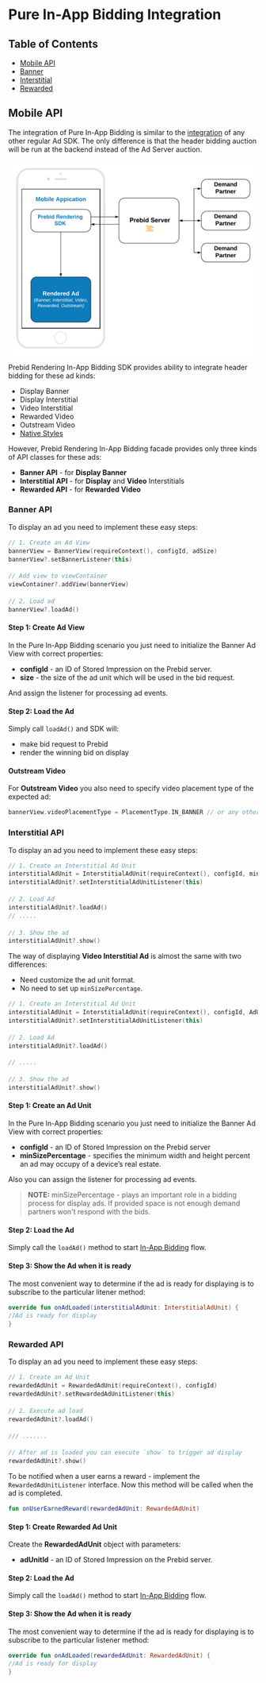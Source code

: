# Pure In-App Bidding Integration

## Table of Contents

- [Mobile API](#mobile-api)
- [Banner](#banner-api)
- [Interstitial](#interstitial-api)
- [Rewarded](#rewarded-api)

## Mobile API

The integration of Pure In-App Bidding is similar to the [integration](../android-sdk-integration.md) of any other regular Ad SDK. The only difference is that the header bidding auction will be run at the backend instead of the Ad Server auction.

<img src="../res/Pure-In-App-Bidding-Integration.png" alt="Pipeline Screenshot" align="center">


Prebid Rendering In-App Bidding SDK provides ability to integrate header bidding for these ad kinds:

- Display Banner
- Display Interstitial
- Video Interstitial 
- Rewarded Video
- Outstream Video
- [Native Styles](android-in-app-bidding-prebid-native-integration.md)

However, Prebid Rendering In-App Bidding facade provides only three kinds of API classes for these ads:

- **Banner API** - for **Display Banner** 
- **Interstitial API** - for **Display** and **Video** Interstitials
- **Rewarded API** - for **Rewarded Video**

### Banner API

To display an ad you need to implement these easy steps:


``` kotlin
// 1. Create an Ad View
bannerView = BannerView(requireContext(), configId, adSize)
bannerView?.setBannerListener(this)

// Add view to viewContainer
viewContainer?.addView(bannerView)

// 2. Load ad
bannerView?.loadAd()
```

#### Step 1: Create Ad View

In the Pure In-App Bidding scenario you just need to initialize the Banner Ad View with correct properties:

- **configId** - an ID of Stored Impression on the Prebid server.
- **size** - the size of the ad unit which will be used in the bid request.

And assign the listener for processing ad events.

#### Step 2: Load the Ad

Simply call `loadAd()` and SDK will:

- make bid request to Prebid
- render the winning bid on display

#### Outstream Video

For **Outstream Video** you also need to specify video placement type of the expected ad:

``` kotlin
bannerView.videoPlacementType = PlacementType.IN_BANNER // or any other available type
```

### Interstitial API

To display an ad you need to implement these easy steps:


``` kotlin
// 1. Create an Interstitial Ad Unit
interstitialAdUnit = InterstitialAdUnit(requireContext(), configId, minSizePercentage)
interstitialAdUnit?.setInterstitialAdUnitListener(this)

// 2. Load Ad
interstitialAdUnit?.loadAd()
// .....

// 3. Show the ad
interstitialAdUnit?.show()
```

The way of displaying **Video Interstitial Ad** is almost the same with two differences:

- Need customize the ad unit format.
- No need to set up `minSizePercentage`.

``` kotlin
// 1. Create an Interstitial Ad Unit
interstitialAdUnit = InterstitialAdUnit(requireContext(), configId, AdUnitFormat.VIDEO)
interstitialAdUnit?.setInterstitialAdUnitListener(this)

// 2. Load Ad
interstitialAdUnit?.loadAd()

// .....

// 3. Show the ad
interstitialAdUnit?.show()
```


#### Step 1: Create an Ad Unit


In the Pure In-App Bidding scenario you just need to initialize the Banner Ad View with correct properties:

- **configId** - an ID of Stored Impression on the Prebid server
- **minSizePercentage** - specifies the minimum width and height percent an ad may occupy of a device’s real estate.

Also you can assign the listener for processing ad events.

> **NOTE:** minSizePercentage - plays an important role in a bidding process for display ads. If provided space is not enough demand partners won't respond with the bids.

#### Step 2: Load the Ad

Simply call the `loadAd()` method to start [In-App Bidding](../android-in-app-bidding-getting-started.md) flow.


#### Step 3: Show the Ad when it is ready

The most convenient way to determine if the ad is ready for displaying is to subscribe to the particular litener method:

``` kotlin
override fun onAdLoaded(interstitialAdUnit: InterstitialAdUnit) {
//Ad is ready for display
}
```

### Rewarded API

To display an ad you need to implement these easy steps:


``` kotlin
// 1. Create an Ad Unit
rewardedAdUnit = RewardedAdUnit(requireContext(), configId)
rewardedAdUnit?.setRewardedAdUnitListener(this)
    
// 2. Execute ad load
rewardedAdUnit?.loadAd()

/// .......

// After ad is loaded you can execute `show` to trigger ad display
rewardedAdUnit?.show()
```

To be notified when a user earns a reward - implement the `RewardedAdUnitListener` interface. Now this method will be called when the ad is completed.

``` kotlin
fun onUserEarnedReward(rewardedAdUnit: RewardedAdUnit)
```


#### Step 1: Create Rewarded Ad Unit

Create the **RewardedAdUnit** object with parameters:

- **adUnitId** - an ID of Stored Impression on the Prebid server.

#### Step 2: Load the Ad

Simply call the `loadAd()` method to start [In-App Bidding](../android-in-app-bidding-getting-started.md) flow.


#### Step 3: Show the Ad when it is ready


The most convenient way to determine if the ad is ready for displaying is to subscribe to the particular listener method:

``` kotlin
override fun onAdLoaded(rewardedAdUnit: RewardedAdUnit) {
//Ad is ready for display
}
```








